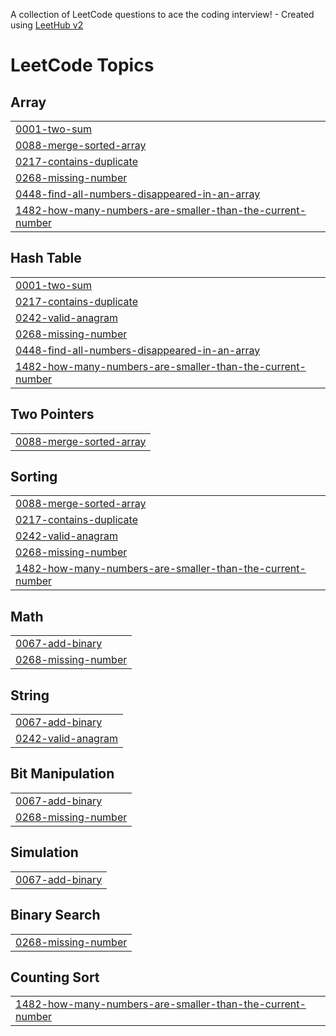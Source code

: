A collection of LeetCode questions to ace the coding interview! - Created using [LeetHub v2](https://github.com/arunbhardwaj/LeetHub-2.0)
<!---LeetCode Topics Start-->
# LeetCode Topics
## Array
|  |
| ------- |
| [0001-two-sum](https://github.com/srisathyanarayanan/Leet/tree/master/0001-two-sum) |
| [0088-merge-sorted-array](https://github.com/srisathyanarayanan/Leet/tree/master/0088-merge-sorted-array) |
| [0217-contains-duplicate](https://github.com/srisathyanarayanan/Leet/tree/master/0217-contains-duplicate) |
| [0268-missing-number](https://github.com/srisathyanarayanan/Leet/tree/master/0268-missing-number) |
| [0448-find-all-numbers-disappeared-in-an-array](https://github.com/srisathyanarayanan/Leet/tree/master/0448-find-all-numbers-disappeared-in-an-array) |
| [1482-how-many-numbers-are-smaller-than-the-current-number](https://github.com/srisathyanarayanan/Leet/tree/master/1482-how-many-numbers-are-smaller-than-the-current-number) |
## Hash Table
|  |
| ------- |
| [0001-two-sum](https://github.com/srisathyanarayanan/Leet/tree/master/0001-two-sum) |
| [0217-contains-duplicate](https://github.com/srisathyanarayanan/Leet/tree/master/0217-contains-duplicate) |
| [0242-valid-anagram](https://github.com/srisathyanarayanan/Leet/tree/master/0242-valid-anagram) |
| [0268-missing-number](https://github.com/srisathyanarayanan/Leet/tree/master/0268-missing-number) |
| [0448-find-all-numbers-disappeared-in-an-array](https://github.com/srisathyanarayanan/Leet/tree/master/0448-find-all-numbers-disappeared-in-an-array) |
| [1482-how-many-numbers-are-smaller-than-the-current-number](https://github.com/srisathyanarayanan/Leet/tree/master/1482-how-many-numbers-are-smaller-than-the-current-number) |
## Two Pointers
|  |
| ------- |
| [0088-merge-sorted-array](https://github.com/srisathyanarayanan/Leet/tree/master/0088-merge-sorted-array) |
## Sorting
|  |
| ------- |
| [0088-merge-sorted-array](https://github.com/srisathyanarayanan/Leet/tree/master/0088-merge-sorted-array) |
| [0217-contains-duplicate](https://github.com/srisathyanarayanan/Leet/tree/master/0217-contains-duplicate) |
| [0242-valid-anagram](https://github.com/srisathyanarayanan/Leet/tree/master/0242-valid-anagram) |
| [0268-missing-number](https://github.com/srisathyanarayanan/Leet/tree/master/0268-missing-number) |
| [1482-how-many-numbers-are-smaller-than-the-current-number](https://github.com/srisathyanarayanan/Leet/tree/master/1482-how-many-numbers-are-smaller-than-the-current-number) |
## Math
|  |
| ------- |
| [0067-add-binary](https://github.com/srisathyanarayanan/Leet/tree/master/0067-add-binary) |
| [0268-missing-number](https://github.com/srisathyanarayanan/Leet/tree/master/0268-missing-number) |
## String
|  |
| ------- |
| [0067-add-binary](https://github.com/srisathyanarayanan/Leet/tree/master/0067-add-binary) |
| [0242-valid-anagram](https://github.com/srisathyanarayanan/Leet/tree/master/0242-valid-anagram) |
## Bit Manipulation
|  |
| ------- |
| [0067-add-binary](https://github.com/srisathyanarayanan/Leet/tree/master/0067-add-binary) |
| [0268-missing-number](https://github.com/srisathyanarayanan/Leet/tree/master/0268-missing-number) |
## Simulation
|  |
| ------- |
| [0067-add-binary](https://github.com/srisathyanarayanan/Leet/tree/master/0067-add-binary) |
## Binary Search
|  |
| ------- |
| [0268-missing-number](https://github.com/srisathyanarayanan/Leet/tree/master/0268-missing-number) |
## Counting Sort
|  |
| ------- |
| [1482-how-many-numbers-are-smaller-than-the-current-number](https://github.com/srisathyanarayanan/Leet/tree/master/1482-how-many-numbers-are-smaller-than-the-current-number) |
<!---LeetCode Topics End-->